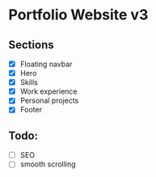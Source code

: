 # Portfolio Website v3

## Sections

- [x] Floating navbar
- [x] Hero
- [x] Skills
- [x] Work experience
- [x] Personal projects
- [x] Footer

## Todo:

- [ ] SEO
- [ ] smooth scrolling
